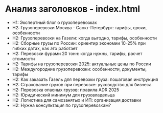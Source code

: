 # Анализ заголовков - index.html

- H1: Экспертный блог о грузоперевозках
- H2: Грузоперевозки Москва - Санкт-Петербург: тарифы, сроки, особенности
- H2: Грузоперевозки на Газели: когда выгодно, тарифы, особенности
- H2: Сборные грузы по России: ориентир экономии 10-25% при гибких датах, как это работает
- H2: Перевозки фурами 20 тонн: когда нужны, тарифы, расчет стоимости
- H2: Тарифы на грузоперевозки 2025: актуальные цены по России
- H2: Междугородние грузоперевозки: особенности, документы, тарифы
- H2: Как заказать Газель для перевозки груза: пошаговая инструкция
- H2: Страхование грузов при перевозке: руководство для бизнеса
- H2: Перевозка опасных грузов: правила ADR 2025
- H2: Юридический минимум для грузовладельца
- H2: Логистика для самозанятых и ИП: организация доставки
- H2: Нужна консультация по грузоперевозкам?
